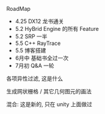 RoadMap

* 4.25 DX12 龙书通关
* 5.2 HyBrid Engine 的所有 Feature
* 5.2 SRP 一半
* 5.5 C++ RayTrace
* 5.5 博客搭建
* 6月中 基础书全过一次
* 7月初 Q&A 一轮

各项异性过滤, 这是什么

生成网状栅格 / 其它几何图元的画法

混合: 这是新的, 只在 unity 上面做过